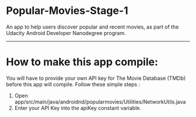 # Popular-Movies-Stage-1
An app to help users discover popular and recent movies, as part of the Udacity Android Developer Nanodegree program.

----
# How to make this app compile: 
You will have to provide your own API key for The Movie Database (TMDb) before this app will compile. Follow these simple steps :
1. Open app/src/main/java/androidnd/popularmovies/Utilities/NetworkUtils.java 
2. Enter your API Key into the apiKey constant variable.
